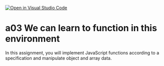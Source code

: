 [![Open in Visual Studio Code](https://classroom.github.com/assets/open-in-vscode-f059dc9a6f8d3a56e377f745f24479a46679e63a5d9fe6f495e02850cd0d8118.svg)](https://classroom.github.com/online_ide?assignment_repo_id=6392643&assignment_repo_type=AssignmentRepo)
# a03 We can learn to function in this environment
In this assignment, you will implement JavaScript functions according to a specification and manipulate object and array data.
